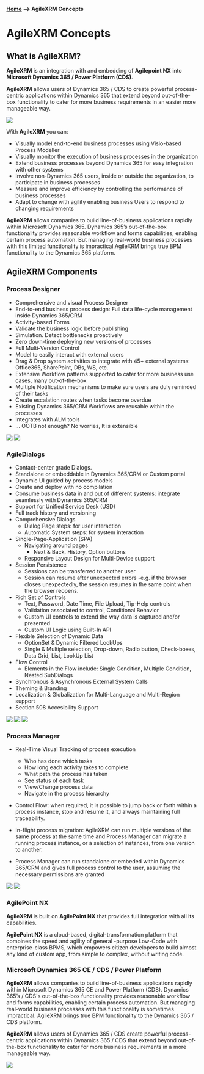 ﻿__[Home](/) --> AgileXRM Concepts__

# AgileXRM Concepts

## What is AgileXRM?

**AgileXRM** is an integration with and embedding of **Agilepoint NX** into **Microsoft Dynamics 365 / Power Platform (CDS)**.

**AgileXRM** allows users of Dynamics 365 / CDS to create powerful process-centric applications
within Dynamics 365 that extend beyond out-of-the-box functionality to cater for
more business requirements in an easier more manageable way.

![](media/AgileXRM_Concepts_01.png)

With **AgileXRM** you can:

- Visually model end-to-end business processes using Visio-based Process Modeller
- Visually monitor the execution of business processes in the organization
- Extend business processes beyond Dynamics 365 for easy integration with other systems
- Involve non-Dynamics 365 users, inside or outside the organization, to participate in business processes
- Measure and improve efficiency by controlling the performance of business processes
- Adapt to change with agility enabling business Users to respond to changing requirements

**AgileXRM** allows companies to build line-of-business
applications rapidly within Microsoft Dynamics 365.
Dynamics 365’s out-of-the-box functionality provides
reasonable workflow and forms capabilities, enabling
certain process automation. But managing real-world
business processes with this limited functionality
is impractical.AgileXRM brings true BPM functionality
to the Dynamics 365 platform.

## AgileXRM Components

### Process Designer

- Comprehensive and visual Process Designer
- End-to-end business process design: Full data life-cycle management inside Dynamics 365/CRM
- Activity-based Forms
- Validate the business logic before publishing
- Simulation. Detect bottlenecks proactively
- Zero down-time deploying new versions of processes
- Full Multi-Version Control
- Model to easily interact with external users
- Drag & Drop system activities to integrate with 45+ external systems: Office365, SharePoint, DBs, WS, etc.
- Extensive Workflow patterns supported to cater for more business use cases, many out-of-the-box
- Multiple Notification mechanisms to make sure users are duly reminded of their tasks
- Create escalation routes when tasks become overdue
- Existing Dynamics 365/CRM Workflows are reusable within the processes
- Integrates with ALM tools
- ... OOTB not enough? No worries, It is extensible

![](media/AgileXRM_Concepts_02.png)
![](media/AgileXRM_Concepts_03.png)

### AgileDialogs

- Contact-center grade Dialogs.
- Standalone or embeddable in Dynamics 365/CRM or Custom portal
- Dynamic UI guided by process models
- Create and deploy with no compilation
- Consume business data in and out of different systems: integrate seamlessly with Dynamics 365/CRM
- Support for Unified Service Desk (USD)
- Full track history and versioning
- Comprehensive Dialogs
  - Dialog Page steps: for user interaction
  - Automatic System steps: for system interaction
- Single-Page-Application (SPA)
  - Navigating around pages
    - Next & Back, History, Option buttons
  - Responsive Layout Design for Multi-Device support
- Session Persistence
  - Sessions can be transferred to another user
  - Session can resume after unexpected errors -e.g. if the browser closes unexpectedly, the session resumes in the same point when the browser reopens. 
- Rich Set of Controls 
  - Text, Password, Date Time, File Upload, Tip-Help controls
  - Validation associated to control, Conditional Behavior
  - Custom UI controls to extend the way data is captured and/or presented
  - Custom UI Logic using Built-In API
- Flexible Selection of Dynamic Data
  - OptionSet & Dynamic Filtered LookUps
  - Single & Multiple selection, Drop-down, Radio button, Check-boxes, Data Grid, List, LookUp List
- Flow Control
  - Elements in the Flow include: Single Condition, Multiple Condition, Nested SubDialogs 
- Synchronous & Asynchronous External System Calls
- Theming & Branding
- Localization & Globalization for Multi-Language and Multi-Region support
- Section 508 Accesibility Support

![](media/AgileXRM_Concepts_04.png)
![](media/AgileXRM_Concepts_05.png)
![](media/AgileXRM_Concepts_06.png)

### Process Manager

- Real-Time Visual Tracking of process execution 
  - Who has done which tasks
  - How long each activity takes to complete
  - What path the process has taken
  - See status of each task
  - View/Change process data
  - Navigate in the process hierarchy
 

- Control Flow: when required, it is possible to jump back or forth within a process instance, stop and resume it, and always maintaining full traceability.  
- In-flight process migration: AgileXRM can run multiple versions of the same process at the same time and Process Manager can migrate a running process instance, or a selection of instances, from one version to another. 
- Process Manager can run standalone or embeded within Dynamics 365/CRM and gives full process control to the user, assuming the necessary permissions are granted

![](media/AgileXRM_Concepts_07.png)
![](media/AgileXRM_Concepts_08.png)


### AgilePoint NX

**AgileXRM** is built on **AgilePoint NX** that provides full integration with all its capabilities.

**AgilePoint NX** is a cloud-based, digital-transformation
platform that combines the speed and agility of general
-purpose Low-Code with enterprise-class BPMS, 
which empowers citizen developers to build
almost any kind of custom app, from simple to
complex, without writing code.

### Microsoft Dynamics 365 CE / CDS / Power Platform

**AgileXRM** allows companies to build line-of-business
applications rapidly within Microsoft Dynamics 365 CE and Power Platform (CDS).
Dynamics 365’s / CDS's out-of-the-box functionality provides
reasonable workflow and forms capabilities, enabling
certain process automation. But managing real-world
business processes with this functionality
is sometimes impractical. AgileXRM brings true BPM functionality
to the Dynamics 365 / CDS platform.

**AgileXRM** allows users of Dynamics 365 / CDS create powerful process-centric applications within Dynamics 365 / CDS 
that extend beyond out-of-the-box functionality to cater for more business requirements in a more manageable way.

![](media/AgileXRM_Concepts_90.png)
